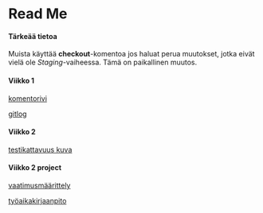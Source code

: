 # Read Me
#### Tärkeää tietoa
Muista käyttää __checkout__-komentoa jos haluat perua muutokset, jotka eivät vielä ole _Staging_-vaiheessa.
Tämä on paikallinen muutos.

#### Viikko 1
[komentorivi](https://github.com/014589012/ot-harjoitustyo/blob/master/laskarit/viikko1/komentorivi.txt)

[gitlog](https://github.com/014589012/ot-harjoitustyo/blob/master/laskarit/viikko1/gitlog.txt)

#### Viikko 2
[testikattavuus kuva](https://github.com/014589012/ot-harjoitustyo/blob/master/laskarit/viikko2/Testikattavuus.png)

#### Viikko 2 project
[vaatimusmäärittely](https://github.com/014589012/ot-harjoitustyo/blob/master/dokumentointi/vaatimusmaarittely.md)

[työaikakirjaanpito](https://github.com/014589012/ot-harjoitustyo/blob/master/dokumentointi/tyoaikakirjaanpito.md)


